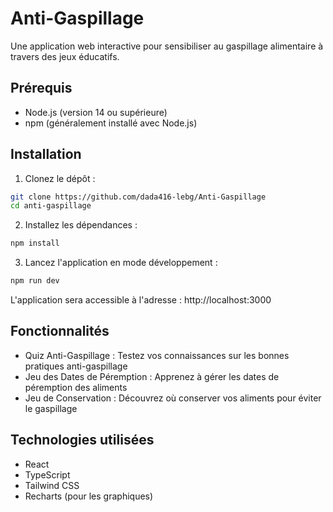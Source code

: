 # Anti-Gaspillage

Une application web interactive pour sensibiliser au gaspillage alimentaire à travers des jeux éducatifs.

## Prérequis

- Node.js (version 14 ou supérieure)
- npm (généralement installé avec Node.js)

## Installation

1. Clonez le dépôt :
```bash
git clone https://github.com/dada416-lebg/Anti-Gaspillage
cd anti-gaspillage
```

2. Installez les dépendances :
```bash
npm install
```

3. Lancez l'application en mode développement :
```bash
npm run dev
```

L'application sera accessible à l'adresse : http://localhost:3000

## Fonctionnalités

- Quiz Anti-Gaspillage : Testez vos connaissances sur les bonnes pratiques anti-gaspillage
- Jeu des Dates de Péremption : Apprenez à gérer les dates de péremption des aliments
- Jeu de Conservation : Découvrez où conserver vos aliments pour éviter le gaspillage

## Technologies utilisées

- React
- TypeScript
- Tailwind CSS
- Recharts (pour les graphiques)

